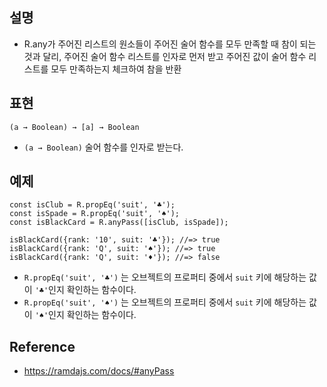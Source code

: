 
## 설명
- R.any가 주어진 리스트의 원소들이 주어진 술어 함수를 모두 만족할 때 참이 되는 것과 달리, 주어진 술어 함수 리스트를 인자로 먼저 받고 주어진 값이 술어 함수 리스트를 모두 만족하는지 체크하여 참을 반환

## 표현
```
(a → Boolean) → [a] → Boolean
```
- `(a → Boolean)` 술어 함수를 인자로 받는다.



## 예제
```
const isClub = R.propEq('suit', '♣');
const isSpade = R.propEq('suit', '♠');
const isBlackCard = R.anyPass([isClub, isSpade]);

isBlackCard({rank: '10', suit: '♣'}); //=> true
isBlackCard({rank: 'Q', suit: '♠'}); //=> true
isBlackCard({rank: 'Q', suit: '♦'}); //=> false
```
- `R.propEq('suit', '♣')` 는 오브젝트의 프로퍼티 중에서 `suit` 키에 해당하는 값이 `'♣'`인지 확인하는 함수이다.
- `R.propEq('suit', '♠')` 는 오브젝트의 프로퍼티 중에서 `suit` 키에 해당하는 값이 `'♠'`인지 확인하는 함수이다.



## Reference
- https://ramdajs.com/docs/#anyPass
